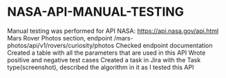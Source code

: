 # NASA-API-MANUAL-TESTING
Manual testing was performed for API NASA: https://api.nasa.gov/api.html Mars Rover Photos section, endpoint /mars-photos/api/v1/rovers/curiosity/photos
Checked endpoint documentation
Created a table with all the parameters that are used in this API 
Wrote positive and negative test cases 
Created a task in Jira with the Task type(screenshot), described the algorithm in it as I tested this API 
